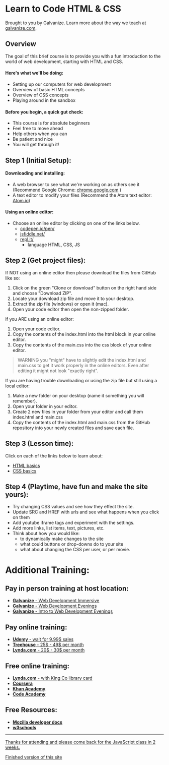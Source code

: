 # Learn to Code HTML & CSS
Brought to you by Galvanize. Learn more about the way we teach at [galvanize.com](galvanize.com).

## Overview
The goal of this brief course is to provide you with a fun introduction to the world of web development, starting with HTML and CSS.

#### Here's what we'll be doing:
* Setting up our computers for web development
* Overview of basic HTML concepts
* Overview of CSS concepts
* Playing around in the sandbox

#### Before you begin, a quick gut check:
* This course is for absolute beginners
* Feel free to move ahead
* Help others when you can
* Be patient and nice
* You will get through it!

## Step 1 (Initial Setup):

#### Downloading and installing:
* A web browser to see what we're working on as others see it (Recommend Google Chrome: [chrome.google.com](chrome.google.com) )
* A text editor to modify your files (Recommend the Atom text editor: [Atom.io](atom.io))  

#### Using an online editor:
* Choose an online editor by clicking on one of the links below.
  * [codepen.io/pen/](https://codepen.io/pen/)
  * [jsfiddle.net/](https://jsfiddle.net/)
  * [repl.it/](https://repl.it/)    
    * language HTML, CSS, JS

## Step 2 (Get project files):
If NOT using an online editor then please download the files from GitHub like so:
1. Click on the green "Clone or download" button on the right hand side and choose "Download ZIP".
2. Locate your download zip file and move it to your desktop.
3. Extract the zip file (windows) or open it (mac).
4. Open your code editor then open the non-zipped folder.

If you ARE using an online editor:
1. Open your code editor.
2. Copy the contents of the index.html into the html block in your online editor.
3. Copy the contents of the main.css into the css block of your online editor.
> WARNING you "might" have to slightly edit the index.html and main.css to get it work properly in the online editors.  Even after editing it might not look "exactly right".

If you are having trouble downloading or using the zip file but still using a local editor:
1. Make a new folder on your desktop (name it something you will remember).
2. Open your folder in your editor.
3. Create 2 new files in your folder from your editor and call them index.html and main.css
4. Copy the contents of the index.html and main.css from the GitHub repository into your newly created files and save each file.

## Step 3 (Lesson time):
Click on each of the links below to learn about:
* [HTML basics](html_basics.md)
* [CSS basics](css_basics.md)

## Step 4 (Playtime, have fun and make the site yours):
* Try changing CSS values and see how they effect the site.
* Update SRC and HREF with urls and see what happens when you click on them
* Add youtube iframe tags and experiment with the settings.
* Add more links,  list items, text, pictures, etc.
* Think about how you would like:
  * to dynamically make changes to the site
  * what could buttons or drop-downs do to your site
  * what about changing the CSS per user, or per movie.

# Additional Training:
## Pay in person training at host location:
+ [<b>Galvanize</b> - Web Development Immersive](https://www.galvanize.com/seattle/web-development)
+ [<b>Galvanize</b> - Web Development Evenings](https://www.galvanize.com/seattle/web-development-101)
+ [<b>Galvanize</b> - Intro to Web Development Evenings](https://www.galvanize.com/seattle/web-development-foundations)

## Pay online training:
+ [<b>Udemy</b> - wait for 9.99$ sales](www.udemy.com)
+ [<b>Treehouse</b> - 25$ - 49$ per month](https://teamtreehouse.com)
+ [<b>Lynda.com</b> - 20$ - 30$ per month](https://www.lynda.com)

## Free online training:
+ [<b>Lynda.com</b> - with King Co library card](https://www.lynda.com/)
+ [<b>Coursera</b>](https://www.coursera.org/)
+ [<b>Khan Academy</b>](https://www.khanacademy.org)
+ [<b>Code Academy</b>](https://www.codecademy.com)

## Free Resources:
+ [<b>Mozilla developer docs</b>](https://developer.mozilla.org)
+ [<b>w3schools</b>](https://www.w3schools.com)

***

[Thanks for attending and please come back for the JavaScript class in 2 weeks.](https://github.com/Doubleshot1122/Learn-to-Code-HTML_CSS_JS-2)

[Finished version of this site](http://the-last-jedi.surge.sh/)
